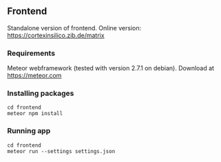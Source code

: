 ## Frontend 
Standalone version of frontend. Online version: https://cortexinsilico.zib.de/matrix

### Requirements
Meteor webframework (tested with version 2.7.1 on debian). Download at https://meteor.com

### Installing packages
```
cd frontend
meteor npm install
```

### Running app
```
cd frontend
meteor run --settings settings.json
```


